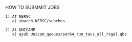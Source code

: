 HOW TO SUBMMIT JOBS

    1) AT NERSC
       a) sbatch NERSC/subrhos

    2) At UNICAMP
       a) qsub Unicam_queues/par64_run_taus_all_rsgal.qbs
